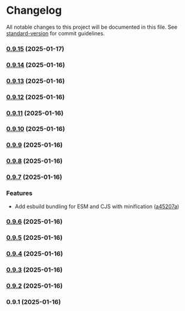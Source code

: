 # Changelog

All notable changes to this project will be documented in this file. See [standard-version](https://github.com/conventional-changelog/standard-version) for commit guidelines.

### [0.9.15](https://github.com/dforsber/glue-table-cache/compare/v0.9.14...v0.9.15) (2025-01-17)

### [0.9.14](https://github.com/dforsber/glue-table-cache/compare/v0.9.13...v0.9.14) (2025-01-16)

### [0.9.13](https://github.com/dforsber/glue-table-cache/compare/v0.9.12...v0.9.13) (2025-01-16)

### [0.9.12](https://github.com/dforsber/glue-table-cache/compare/v0.9.11...v0.9.12) (2025-01-16)

### [0.9.11](https://github.com/dforsber/glue-table-cache/compare/v0.9.10...v0.9.11) (2025-01-16)

### [0.9.10](https://github.com/dforsber/glue-table-cache/compare/v0.9.9...v0.9.10) (2025-01-16)

### [0.9.9](https://github.com/dforsber/glue-table-cache/compare/v0.9.8...v0.9.9) (2025-01-16)

### [0.9.8](https://github.com/dforsber/glue-table-cache/compare/v0.9.7...v0.9.8) (2025-01-16)

### [0.9.7](https://github.com/dforsber/glue-table-cache/compare/v0.9.6...v0.9.7) (2025-01-16)


### Features

* Add esbuild bundling for ESM and CJS with minification ([a45207a](https://github.com/dforsber/glue-table-cache/commit/a45207a4c03694a9949946aa2d1ce221f20db7aa))

### [0.9.6](https://github.com/dforsber/glue-table-cache/compare/v0.9.5...v0.9.6) (2025-01-16)

### [0.9.5](https://github.com/dforsber/glue-table-cache/compare/v0.9.4...v0.9.5) (2025-01-16)

### [0.9.4](https://github.com/dforsber/glue-table-cache/compare/v0.9.3...v0.9.4) (2025-01-16)

### [0.9.3](https://github.com/dforsber/glue-table-cache/compare/v0.9.2...v0.9.3) (2025-01-16)

### [0.9.2](https://github.com/dforsber/glue-table-cache/compare/v0.9.1...v0.9.2) (2025-01-16)

### 0.9.1 (2025-01-16)

